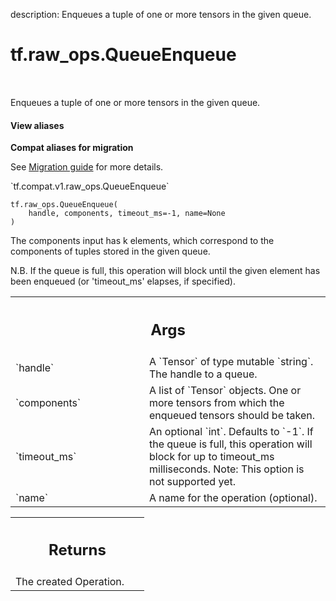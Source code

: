 description: Enqueues a tuple of one or more tensors in the given queue.

<div itemscope itemtype="http://developers.google.com/ReferenceObject">
<meta itemprop="name" content="tf.raw_ops.QueueEnqueue" />
<meta itemprop="path" content="Stable" />
</div>

# tf.raw_ops.QueueEnqueue

<!-- Insert buttons and diff -->

<table class="tfo-notebook-buttons tfo-api nocontent" align="left">

</table>



Enqueues a tuple of one or more tensors in the given queue.

<section class="expandable">
  <h4 class="showalways">View aliases</h4>
  <p>
<b>Compat aliases for migration</b>
<p>See
<a href="https://www.tensorflow.org/guide/migrate">Migration guide</a> for
more details.</p>
<p>`tf.compat.v1.raw_ops.QueueEnqueue`</p>
</p>
</section>

<pre class="devsite-click-to-copy prettyprint lang-py tfo-signature-link">
<code>tf.raw_ops.QueueEnqueue(
    handle, components, timeout_ms=-1, name=None
)
</code></pre>



<!-- Placeholder for "Used in" -->

The components input has k elements, which correspond to the components of
tuples stored in the given queue.

N.B. If the queue is full, this operation will block until the given
element has been enqueued (or 'timeout_ms' elapses, if specified).

<!-- Tabular view -->
 <table class="responsive fixed orange">
<colgroup><col width="214px"><col></colgroup>
<tr><th colspan="2"><h2 class="add-link">Args</h2></th></tr>

<tr>
<td>
`handle`
</td>
<td>
A `Tensor` of type mutable `string`. The handle to a queue.
</td>
</tr><tr>
<td>
`components`
</td>
<td>
A list of `Tensor` objects.
One or more tensors from which the enqueued tensors should be taken.
</td>
</tr><tr>
<td>
`timeout_ms`
</td>
<td>
An optional `int`. Defaults to `-1`.
If the queue is full, this operation will block for up to
timeout_ms milliseconds.
Note: This option is not supported yet.
</td>
</tr><tr>
<td>
`name`
</td>
<td>
A name for the operation (optional).
</td>
</tr>
</table>



<!-- Tabular view -->
 <table class="responsive fixed orange">
<colgroup><col width="214px"><col></colgroup>
<tr><th colspan="2"><h2 class="add-link">Returns</h2></th></tr>
<tr class="alt">
<td colspan="2">
The created Operation.
</td>
</tr>

</table>

